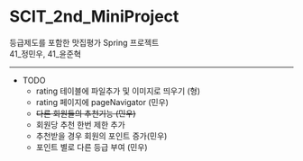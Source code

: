 # SCIT_2nd_MiniProject 
등급제도를 포함한 맛집평가 Spring 프로젝트\
41_정민우, 41_윤준혁

----------------------------------

* TODO
  - rating 테이블에 파일추가 및 이미지로 띄우기 (형)
  - rating 페이지에 pageNavigator (민우)
  - ~~다른 회원들의 추천기능 (민우)~~
  - 회원당 추천 한번 제한 추가
  - 추천받을 경우 회원의 포인트 증가(민우)
  - 포인트 별로 다른 등급 부여 (민우)
